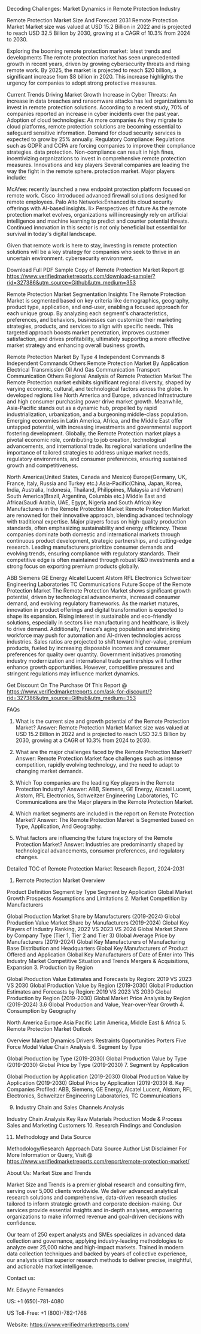 Decoding Challenges: Market Dynamics in Remote Protection Industry


Remote Protection Market Size And Forecast 2031
Remote Protection Market Market size was valued at USD 15.2 Billion in 2022 and is projected to reach USD 32.5 Billion by 2030, growing at a CAGR of 10.3% from 2024 to 2030.

Exploring the booming remote protection market: latest trends and developments
The remote protection market has seen unprecedented growth in recent years, driven by growing cybersecurity threats and rising remote work. By 2025, the market is projected to reach $20 billion, a significant increase from $8 billion in 2020. This increase highlights the urgency for companies to adopt strong protective measures.

Current Trends Driving Market Growth
Increase in Cyber ​​Threats: An increase in data breaches and ransomware attacks has led organizations to invest in remote protection solutions. According to a recent study, 70% of companies reported an increase in cyber incidents over the past year.
Adoption of cloud technologies: As more companies As they migrate to cloud platforms, remote protection solutions are becoming essential to safeguard sensitive information. Demand for cloud security services is expected to grow by 25% annually.
Regulatory Compliance: Regulations such as GDPR and CCPA are forcing companies to improve their compliance strategies. data protection. Non-compliance can result in high fines, incentivizing organizations to invest in comprehensive remote protection measures.
Innovations and key players
Several companies are leading the way the fight in the remote sphere. protection market. Major players include:

McAfee: recently launched a new endpoint protection platform focused on remote work.
Cisco :Introduced advanced firewall solutions designed for remote employees.
Palo Alto Networks:Enhanced its cloud security offerings with AI-based insights. li>
Perspectives of future
As the remote protection market evolves, organizations will increasingly rely on artificial intelligence and machine learning to predict and counter potential threats. Continued innovation in this sector is not only beneficial but essential for survival in today's digital landscape.

Given that remote work is here to stay, investing in remote protection solutions will be a key strategy for companies who seek to thrive in an uncertain environment. cybersecurity environment.

Download Full PDF Sample Copy of Remote Protection Market Report @ https://www.verifiedmarketreports.com/download-sample/?rid=327386&utm_source=Github&utm_medium=353

Remote Protection Market Segmentation Insights
The Remote Protection Market is segmented based on key criteria like demographics, geography, product type, application, and end-user, enabling a focused approach for each unique group. By analyzing each segment's characteristics, preferences, and behaviors, businesses can customize their marketing strategies, products, and services to align with specific needs. This targeted approach boosts market penetration, improves customer satisfaction, and drives profitability, ultimately supporting a more effective market strategy and enhancing overall business growth.

Remote Protection Market By Type
4 Independent Commands
8 Independent Commands
Others
Remote Protection Market By Application
Electrical Transmission
Oil And Gas Communication
Transport Communication
Others
Regional Analysis of Remote Protection Market
The Remote Protection market exhibits significant regional diversity, shaped by varying economic, cultural, and technological factors across the globe. In developed regions like North America and Europe, advanced infrastructure and high consumer purchasing power drive market growth. Meanwhile, Asia-Pacific stands out as a dynamic hub, propelled by rapid industrialization, urbanization, and a burgeoning middle-class population. Emerging economies in Latin America, Africa, and the Middle East offer untapped potential, with increasing investments and governmental support fostering development. Globally, the Remote Protection market plays a pivotal economic role, contributing to job creation, technological advancements, and international trade. Its regional variations underline the importance of tailored strategies to address unique market needs, regulatory environments, and consumer preferences, ensuring sustained growth and competitiveness.

North America(United States, Canada and Mexico)
Europe(Germany, UK, France, Italy, Russia and Turkey etc.)
Asia-Pacific(China, Japan, Korea, India, Australia, Indonesia, Thailand, Philippines, Malaysia and Vietnam)
South America(Brazil, Argentina, Columbia etc.)
Middle East and Africa(Saudi Arabia, UAE, Egypt, Nigeria and South Africa)
Key Manufacturers in the Remote Protection Market
Remote Protection Market are renowned for their innovative approach, blending advanced technology with traditional expertise. Major players focus on high-quality production standards, often emphasizing sustainability and energy efficiency. These companies dominate both domestic and international markets through continuous product development, strategic partnerships, and cutting-edge research. Leading manufacturers prioritize consumer demands and evolving trends, ensuring compliance with regulatory standards. Their competitive edge is often maintained through robust R&D investments and a strong focus on exporting premium products globally.

ABB
Siemens
GE Energy
Alcatel Lucent
Alstom
RFL Electronics
Schweitzer Engineering Laboratories
TC Communications
Future Scope of the Remote Protection Market
The Remote Protection Market shows significant growth potential, driven by technological advancements, increased consumer demand, and evolving regulatory frameworks. As the market matures, innovation in product offerings and digital transformation is expected to shape its expansion. Rising interest in sustainable and eco-friendly solutions, especially in sectors like manufacturing and healthcare, is likely to drive demand. Additionally, France’s aging population and shrinking workforce may push for automation and AI-driven technologies across industries. Sales ratios are projected to shift toward higher-value, premium products, fueled by increasing disposable incomes and consumer preferences for quality over quantity. Government initiatives promoting industry modernization and international trade partnerships will further enhance growth opportunities. However, competitive pressures and stringent regulations may influence market dynamics.

Get Discount On The Purchase Of This Report @ https://www.verifiedmarketreports.com/ask-for-discount/?rid=327386&utm_source=Github&utm_medium=353

FAQs
1. What is the current size and growth potential of the Remote Protection Market?
Answer: Remote Protection Market Market size was valued at USD 15.2 Billion in 2022 and is projected to reach USD 32.5 Billion by 2030, growing at a CAGR of 10.3% from 2024 to 2030.

2. What are the major challenges faced by the Remote Protection Market?
Answer: Remote Protection Market face challenges such as intense competition, rapidly evolving technology, and the need to adapt to changing market demands.

3. Which Top companies are the leading Key players in the Remote Protection Industry?
Answer: ABB, Siemens, GE Energy, Alcatel Lucent, Alstom, RFL Electronics, Schweitzer Engineering Laboratories, TC Communications are the Major players in the Remote Protection Market.

4. Which market segments are included in the report on Remote Protection Market?
Answer: The Remote Protection Market is Segmented based on Type, Application, And Geography.

5. What factors are influencing the future trajectory of the Remote Protection Market?
Answer: Industries are predominantly shaped by technological advancements, consumer preferences, and regulatory changes.

Detailed TOC of Remote Protection Market Research Report, 2024-2031
1. Remote Protection Market Overview

Product Definition
Segment by Type
Segment by Application
Global Market Growth Prospects
Assumptions and Limitations
2. Market Competition by Manufacturers

Global Production Market Share by Manufacturers (2019-2024)
Global Production Value Market Share by Manufacturers (2019-2024)
Global Key Players of Industry Ranking, 2022 VS 2023 VS 2024
Global Market Share by Company Type (Tier 1, Tier 2 and Tier 3)
Global Average Price by Manufacturers (2019-2024)
Global Key Manufacturers of Manufacturing Base Distribution and Headquarters
Global Key Manufacturers of Product Offered and Application
Global Key Manufacturers of Date of Enter into This Industry
Market Competitive Situation and Trends
Mergers & Acquisitions, Expansion
3. Production by Region

Global Production Value Estimates and Forecasts by Region: 2019 VS 2023 VS 2030
Global Production Value by Region (2019-2030)
Global Production Estimates and Forecasts by Region: 2019 VS 2023 VS 2030
Global Production by Region (2019-2030)
Global Market Price Analysis by Region (2019-2024) 3.6 Global Production and Value, Year-over-Year Growth
4. Consumption by Geography

North America
Europe
Asia Pacific
Latin America, Middle East & Africa
5. Remote Protection Market Outlook

Overview
Market Dynamics
Drivers
Restraints
Opportunities
Porters Five Force Model
Value Chain Analysis 
6. Segment by Type

Global Production by Type (2019-2030)
Global Production Value by Type (2019-2030)
Global Price by Type (2019-2030)
7. Segment by Application

Global Production by Application (2019-2030)
Global Production Value by Application (2019-2030)
Global Price by Application (2019-2030)
8. Key Companies Profiled: ABB, Siemens, GE Energy, Alcatel Lucent, Alstom, RFL Electronics, Schweitzer Engineering Laboratories, TC Communications

9. Industry Chain and Sales Channels Analysis

Industry Chain Analysis
Key Raw Materials
Production Mode & Process
Sales and Marketing
Customers
10. Research Findings and Conclusion

11. Methodology and Data Source

Methodology/Research Approach
Data Source
Author List
Disclaimer
For More Information or Query, Visit @ https://www.verifiedmarketreports.com/report/remote-protection-market/

About Us: Market Size and Trends

Market Size and Trends is a premier global research and consulting firm, serving over 5,000 clients worldwide. We deliver advanced analytical research solutions and comprehensive, data-driven research studies tailored to inform strategic growth and corporate decision-making. Our services provide essential insights and in-depth analyses, empowering organizations to make informed revenue and goal-driven decisions with confidence.

Our team of 250 expert analysts and SMEs specializes in advanced data collection and governance, applying industry-leading methodologies to analyze over 25,000 niche and high-impact markets. Trained in modern data collection techniques and backed by years of collective experience, our analysts utilize superior research methods to deliver precise, insightful, and actionable market intelligence.

Contact us:

Mr. Edwyne Fernandes

US: +1 (650)-781-4080

US Toll-Free: +1 (800)-782-1768

Website: https://www.verifiedmarketreports.com/
